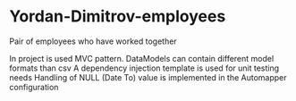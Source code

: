 # Yordan-Dimitrov-employees
Pair of employees who have worked together

In project is used MVC pattern.
DataModels can contain different model formats than csv
A dependency injection template is used for unit testing needs
Handling of NULL (Date To) value is implemented in the Automapper configuration
